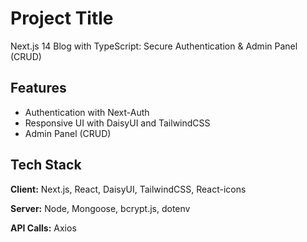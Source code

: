 # Project Title

Next.js 14 Blog with TypeScript: Secure Authentication & Admin Panel (CRUD)


## Features

- Authentication with Next-Auth
- Responsive UI with DaisyUI and TailwindCSS
- Admin Panel (CRUD)


## Tech Stack

**Client:** Next.js, React, DaisyUI, TailwindCSS, React-icons

**Server:** Node, Mongoose, bcrypt.js, dotenv

**API Calls:** Axios

